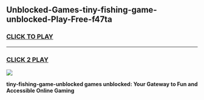 
## Unblocked-Games-tiny-fishing-game-unblocked-Play-Free-f47ta
<h3>
<a href="https://premium76.site?title=tiny-fishing-game-unblocked&ref=19M">CLICK TO PLAY</a></h3>
<hr>

<h3>
<a href="https://premium76.site?title=tiny-fishing-game-unblocked&ref=19M">CLICK 2 PLAY</a>
  
</h3>

<a href="https://premium76.site?title=tiny-fishing-game-unblocked&ref=19M"><img src="https://clearcache.store/games.png"></a>


**tiny-fishing-game-unblocked games unblocked: Your Gateway to Fun and Accessible Online Gaming**
